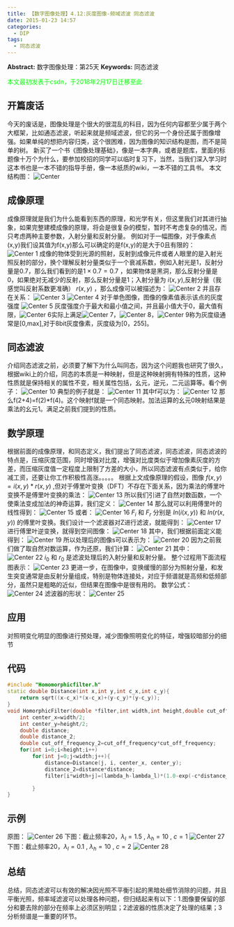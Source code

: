 ```yaml
---
title: 【数字图像处理】4.12:灰度图像-频域滤波 同态滤波
date: 2015-01-23 14:57
categories:
  - DIP
tags:
  - 同态滤波
---
```

**Abstract:** 数字图像处理：第25天
**Keywords:** 同态滤波
<!--more-->
<font color="00FF00">本文最初发表于csdn，于2018年2月17日迁移至此</font>
## 开篇废话
今天的废话是，图像处理是个很大的很混乱的科目，因为任何内容都至少属于两个大框架，比如通态滤波，听起来就是频域滤波，但它的另一个身份还属于图像增强。如果单纯的想把内容归类，这个很困难，因为图像的知识结构是图，而不是简单的树。
新买了一个书《图像处理基础》，像是一本字典，或者是题库，里面的标题像十万个为什么，要参加校招的同学可以临时复习下，当然，当我们深入学习时这本书也是一本不错的指导手册，像一本纸质的wiki，一本不错的工具书。
本文结构图：
![Center][]
## 成像原理
成像原理就是我们为什么能看到东西的原理，和光学有关，但这里我们对其进行抽象，如果完整建模成像的原理，将会是很复杂的模型，暂时不考虑复杂的情况，而只考虑两种主要参数，入射分量和反射分量。
例如对于一幅图像，对于像素点(x,y)我们设其值为f(x,y)那么可以确定的是f(x,y)的是大于0且有限的：
![Center 1][]
成像的物体受到光源的照射，反射到成像元件或者人眼里的是入射光照反射的部分，换个理解反射分量类似于一个衰减系数，例如入射光是1，反射分量是0.7，那么我们看到的是$1\times 0.7=0.7$ ，如果物体是黑洞，那么反射分量是0，如果绝对无减少的反射，那么反射分量是1；入射分量为 $i(x,y)$,反射分量（我感觉叫反射系数更准确） $r(x,y)$ ，那么成像可以被描述为：
![Center 2][]
并且存在关系：
![Center 3][]
![Center 4][]
对于单色图像，图像的像素值表示该点的灰度强度
![Center 5][]
灰度强度介于最大和最小值之间，并且最小值大于0，最大值有限，![Center 6][]实际上满足![Center 7][]，![Center 8][]，![Center 9][]称为灰度级通常是\[0,max\],对于8bit灰度像素，灰度级为\[0，255\]。
## 同态滤波
介绍同态滤波之前，必须要了解下为什么叫同态，因为这个问题我也研究了很久，根据wiki上的介绍，同态的本质是一种映射，但是这种映射拥有特殊的性质，这种性质就是保持相关的属性不变，相关属性包括，幺元，逆元，二元运算等。看个例子：
![Center 10][]
典型的例子就是：
![Center 11][]
其中f可以为：
![Center 12][]
那么f(2+4)=f(2)\*f(4)。这个映射f就是一个同态映射。加法运算的幺元0映射结果是乘法的幺元1。满足之前我们提到的性质。
## 数学原理
根据前面的成像原理，和同态定义，我们提出了同态滤波，同态滤波，同态滤波的特点是，压缩灰度范围，同时增强对比度，增强对比度类似于增加像素灰度的方差，而压缩灰度值一定程度上限制了方差的大小，所以同态滤波有点类似于，给你减工资，还要让你工作积极性高涨。。。。。
根据上文成像原理的假设，图像 $f(x,y)=i(x,y)*r(x,y)$ ,但对于傅里叶变换（DFT）不存在下面关系，因为乘法的傅里叶变换不是傅里叶变换的乘法：
![Center 13][]
所以我们引进了自然对数函数，一个使乘法变成加法的神奇运算，我们定义：
![Center 14][]
那么就可以利用傅里叶的线性得到：
![Center 15][]
或者：
![Center 16][]
$F_i$ 和 $F_r$ 分别是 $ln (i(x,y))$ 和 $ln (r(x,y))$ 的傅里叶变换。我们设计一个滤波器对Z进行滤波，就能得到：
![Center 17][]
进行傅里叶逆变换，就得到空间图像：
![Center 18][]
其中，我们根据前面定义能得到：
![Center 19][]
所以处理后的图像s可以表示为：
![Center 20][]
因为之前我们做了取自然对数运算，作为还原，我们计算：
![Center 21][]
其中：
![Center 22][]
$i_0$ 和 $r_0$ 是滤波处理后的入射分量和反射分量。
整个过程用下面流程图表示：
![Center 23][]
更进一步，在图像中，变换缓慢的部分为照射分量，和发生突变通常是由反射分量组成，特别是物体连接处，对应于频谱就是高频和低频部分，虽然只是粗略的近似，但结果在图像中是很有用的。
数学公式：
![Center 24][]
滤波器的形状：
![Center 25][]
## 应用
对照明变化明显的图像进行预处理，减少图像照明变化的特征，增强较暗部分的细节

## 代码
```c++
#include "Homomorphicfilter.h"
static double Distance(int x,int y,int c_x,int c_y){
    return sqrt((x-c_x)*(x-c_x)+(y-c_y)*(y-c_y));
}
void HomorphicFilter(double *filter,int width,int height,double cut_off_frequency,double lambda_l,double lambda_h,double c){
    int center_x=width/2;
    int center_y=height/2;
    double distance;
    double distance_2;
    double cut_off_frequency_2=cut_off_frequency*cut_off_frequency;
    for(int i=0;i<height;i++)
        for(int j=0;j<width;j++){
            distance=Distance(j, i, center_x, center_y);
            distance_2=distance*distance;
            filter[i*width+j]=(lambda_h-lambda_l)*(1.0-exp(-c*distance_2/cut_off_frequency_2))+lambda_l;

        }
}
```

## 示例
原图：
![Center 26][]
下图：截止频率20，$\lambda_l=1.5$ , $\lambda_h=10$ , $c=1$
![Center 27][] 
下图：截止频率20，$\lambda_l=0.1$ , $\lambda_h=10$ , $c=2$
![Center 28][]
## 总结
总结，同态滤波可以有效的解决因光照不平衡引起的黑暗处细节消除的问题，并且平衡光照，频率域滤波可以处理各种问题，但归结起来有以下：1.图像要保留的部分和要去除的部分在频率上必须区别明显；2滤波器的性质决定了处理的结果；3分析频谱是一重要的环节。



[Center]: https://tony4ai-1251394096.cos.ap-hongkong.myqcloud.com/blog_images/DIP-4-12-灰度图像-频域滤波-同态滤波/20150123113932468.png
[Center 1]: https://tony4ai-1251394096.cos.ap-hongkong.myqcloud.com/blog_images/DIP-4-12-灰度图像-频域滤波-同态滤波/20150123104902218.png
[Center 2]: https://tony4ai-1251394096.cos.ap-hongkong.myqcloud.com/blog_images/DIP-4-12-灰度图像-频域滤波-同态滤波/20150123105911078.png
[Center 3]: https://tony4ai-1251394096.cos.ap-hongkong.myqcloud.com/blog_images/DIP-4-12-灰度图像-频域滤波-同态滤波/20150124182604406.png
[Center 4]: https://tony4ai-1251394096.cos.ap-hongkong.myqcloud.com/blog_images/DIP-4-12-灰度图像-频域滤波-同态滤波/20150123105950781.png
[Center 5]: https://tony4ai-1251394096.cos.ap-hongkong.myqcloud.com/blog_images/DIP-4-12-灰度图像-频域滤波-同态滤波/20150123110337114.png
[Center 6]: https://tony4ai-1251394096.cos.ap-hongkong.myqcloud.com/blog_images/DIP-4-12-灰度图像-频域滤波-同态滤波/20150123110424398.png
[Center 7]: https://tony4ai-1251394096.cos.ap-hongkong.myqcloud.com/blog_images/DIP-4-12-灰度图像-频域滤波-同态滤波/20150123110516814.png
[Center 8]: https://tony4ai-1251394096.cos.ap-hongkong.myqcloud.com/blog_images/DIP-4-12-灰度图像-频域滤波-同态滤波/20150123110532000.png
[Center 9]: https://tony4ai-1251394096.cos.ap-hongkong.myqcloud.com/blog_images/DIP-4-12-灰度图像-频域滤波-同态滤波/20150123110743140.png
[Center 10]: https://tony4ai-1251394096.cos.ap-hongkong.myqcloud.com/blog_images/DIP-4-12-灰度图像-频域滤波-同态滤波/20150123112226484.png
[Center 11]: https://tony4ai-1251394096.cos.ap-hongkong.myqcloud.com/blog_images/DIP-4-12-灰度图像-频域滤波-同态滤波/20150123113632202.png
[Center 12]: https://tony4ai-1251394096.cos.ap-hongkong.myqcloud.com/blog_images/DIP-4-12-灰度图像-频域滤波-同态滤波/20150123113630187.png
[Center 13]: https://tony4ai-1251394096.cos.ap-hongkong.myqcloud.com/blog_images/DIP-4-12-灰度图像-频域滤波-同态滤波/20150123114812363.png
[Center 14]: https://tony4ai-1251394096.cos.ap-hongkong.myqcloud.com/blog_images/DIP-4-12-灰度图像-频域滤波-同态滤波/20150123115036990.png
[Center 15]: https://tony4ai-1251394096.cos.ap-hongkong.myqcloud.com/blog_images/DIP-4-12-灰度图像-频域滤波-同态滤波/20150123115050937.png
[Center 16]: https://tony4ai-1251394096.cos.ap-hongkong.myqcloud.com/blog_images/DIP-4-12-灰度图像-频域滤波-同态滤波/20150123115136843.png
[Center 17]: https://tony4ai-1251394096.cos.ap-hongkong.myqcloud.com/blog_images/DIP-4-12-灰度图像-频域滤波-同态滤波/20150123115412052.png
[Center 18]: https://tony4ai-1251394096.cos.ap-hongkong.myqcloud.com/blog_images/DIP-4-12-灰度图像-频域滤波-同态滤波/20150123115526808.png
[Center 19]: https://tony4ai-1251394096.cos.ap-hongkong.myqcloud.com/blog_images/DIP-4-12-灰度图像-频域滤波-同态滤波/20150123115602329.png
[Center 20]: https://tony4ai-1251394096.cos.ap-hongkong.myqcloud.com/blog_images/DIP-4-12-灰度图像-频域滤波-同态滤波/20150123115614875.png
[Center 21]: https://tony4ai-1251394096.cos.ap-hongkong.myqcloud.com/blog_images/DIP-4-12-灰度图像-频域滤波-同态滤波/20150123115739018.png
[Center 22]: https://tony4ai-1251394096.cos.ap-hongkong.myqcloud.com/blog_images/DIP-4-12-灰度图像-频域滤波-同态滤波/20150123115735781.png
[Center 23]: https://tony4ai-1251394096.cos.ap-hongkong.myqcloud.com/blog_images/DIP-4-12-灰度图像-频域滤波-同态滤波/20150123120011968.png
[Center 24]: https://tony4ai-1251394096.cos.ap-hongkong.myqcloud.com/blog_images/DIP-4-12-灰度图像-频域滤波-同态滤波/20150123150249779.png
[Center 25]: https://tony4ai-1251394096.cos.ap-hongkong.myqcloud.com/blog_images/DIP-4-12-灰度图像-频域滤波-同态滤波/20150123144635296.png
[Center 26]: https://tony4ai-1251394096.cos.ap-hongkong.myqcloud.com/blog_images/DIP-4-12-灰度图像-频域滤波-同态滤波/20150123144716741.png
[Center 27]: https://tony4ai-1251394096.cos.ap-hongkong.myqcloud.com/blog_images/DIP-4-12-灰度图像-频域滤波-同态滤波/20150123144732528.png
[Center 28]: https://tony4ai-1251394096.cos.ap-hongkong.myqcloud.com/blog_images/DIP-4-12-灰度图像-频域滤波-同态滤波/20150123144721359.png
